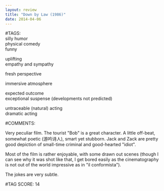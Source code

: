 ```yaml
---  
layout: review  
title: "Down by Law (1986)"  
date: 2014-04-06  
---  
```

  
#TAGS:  
silly humor  
physical comedy  
funny  
  
uplifting  
empathy and sympathy  
  
fresh perspective  
  
immersive atmosphere  
  
expected outcome  
exceptional suspense (developments not predicted)  
  
untraceable (natural) acting  
dramatic acting  
  
#COMMENTS:  
  
Very peculiar film. The tourist "Bob" is a great character. A little off-beat, somewhat poetic (游吟诗人), smart yet stubborn. Jack and Zack are pretty good depiction of small-time criminal and good-hearted "idiot".  
  
Most of the film is rather enjoyable, with some drawn out scenes (though I can see why it was shot like that, I get bored easily as the cinematography is not out of the world impressive as in "il conformista").  
  
The jokes are very subtle.  
  
  
  
  
  
#TAG SCORE: 14  
